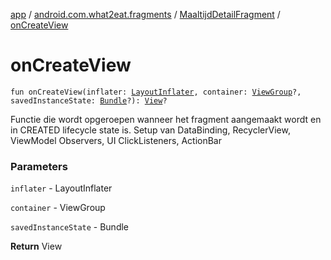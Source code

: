 [app](../../index.md) / [android.com.what2eat.fragments](../index.md) / [MaaltijdDetailFragment](index.md) / [onCreateView](./on-create-view.md)

# onCreateView

`fun onCreateView(inflater: `[`LayoutInflater`](https://developer.android.com/reference/android/view/LayoutInflater.html)`, container: `[`ViewGroup`](https://developer.android.com/reference/android/view/ViewGroup.html)`?, savedInstanceState: `[`Bundle`](https://developer.android.com/reference/android/os/Bundle.html)`?): `[`View`](https://developer.android.com/reference/android/view/View.html)`?`

Functie die wordt opgeroepen wanneer het fragment aangemaakt wordt en in CREATED lifecycle state is.
Setup van DataBinding, RecyclerView, ViewModel Observers, UI ClickListeners, ActionBar

### Parameters

`inflater` - LayoutInflater

`container` - ViewGroup

`savedInstanceState` - Bundle

**Return**
View

